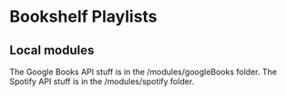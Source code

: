 # Bookshelf Playlists

## Local modules
The Google Books API stuff is in the /modules/googleBooks folder.
The Spotify API stuff is in the /modules/spotify folder.